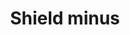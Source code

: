 ---
title: Shield minus
tags:
icon: shield-minus
svg: '<svg xmlns="http://www.w3.org/2000/svg" width="24" height="24" fill="none" viewBox="0 0 24 24" stroke-width="1.5" stroke-linecap="round" stroke-linejoin="round" stroke="currentColor"><path d="M11.476 20.641a.894.894 0 0 0 1.048 0C14.181 19.459 19.2 15.509 19.2 11V6.183a.532.532 0 0 0-.48-.53v0c-2.05-.199-4.02-.89-5.744-2.016l-.617-.403a.657.657 0 0 0-.718 0l-.617.403a12.768 12.768 0 0 1-5.743 2.016v0a.532.532 0 0 0-.481.53V11c0 4.508 5.019 8.46 6.676 9.641ZM10 11h4"/></svg>'
---